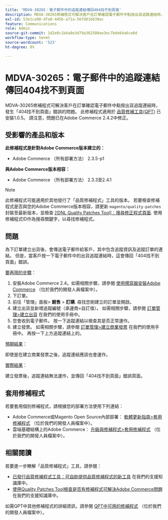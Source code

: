 ```yaml
---
title: 'MDVA-30265：電子郵件中的追蹤連結傳回404找不到頁面'
description: MDVA-30265修補程式可解決客戶在訂單確認電子郵件中點按出貨追蹤連結時，發生「404找不到頁面」錯誤的問題。 安裝[Quality Patches Tool (QPT)](/help/announcements/adobe-commerce-announcements/magento-quality-patches-released-new-tool-to-self-serve-quality-patches.md) 1.0.5後，即可使用此修補程式。 請注意，問題已在Adobe Commerce 2.4.2中修正。
exl-id: 53e1ca98-dfa0-445b-a71a-56fd01b630ec
feature: Communications
role: Admin
source-git-commit: 1d2e0c1b4a8e3d79a362500ee3ec7bde84a6ce0d
workflow-type: tm+mt
source-wordcount: '523'
ht-degree: 0%

---
```


# MDVA-30265：電子郵件中的追蹤連結傳回404找不到頁面

MDVA-30265修補程式可解決客戶在訂單確認電子郵件中點按出貨追蹤連結時，發生「404找不到頁面」錯誤的問題。 此修補程式適用於 [品質修補工具(QPT)](/help/announcements/adobe-commerce-announcements/magento-quality-patches-released-new-tool-to-self-serve-quality-patches.md) 已安裝1.0.5。 請注意，問題已在Adobe Commerce 2.4.2中修正。

## 受影響的產品和版本

**此修補程式是針對Adobe Commerce版本建立的：**

* Adobe Commerce （所有部署方法） 2.3.5-p1

**與Adobe Commerce版本相容：**

* Adobe Commerce （所有部署方法） 2.3.3至2.4.1

>[!NOTE]
>
>此修補程式可能適用於其他發行了「品質修補程式」工具的版本。 若要檢查修補程式是否與您的Adobe Commerce版本相容，請更新 `magento/quality-patches` 封裝至最新版本，並檢查 [[!DNL Quality Patches Tool]：搜尋修正程式頁面](https://devdocs.magento.com/quality-patches/tool.html#patch-grid). 使用修補程式ID作為搜尋關鍵字，以尋找修補程式。

## 問題

為下訂單建立出貨後，會傳送電子郵件給客戶，其中包含追蹤資訊及追蹤訂單的連結。 但是，當客戶按一下電子郵件中的出貨追蹤連結時，這會傳回「404找不到頁面」錯誤。

<u>要再現的步驟</u>：

1. 安裝Adobe Commerce 2.4。如需相關步驟，請參閱 [使用撰寫器安裝Adobe Commerce](https://devdocs.magento.com/guides/v2.4/install-gde/composer.html) （位於我們的開發人員檔案中）。
1. 下訂單。
1. 前往「管理」面板> **銷售** > **訂購**. 尋找您剛建立的訂單並開啟。
1. 建立出貨並新增追蹤編號（承運商=自訂值）。 如需相關步驟，請參閱 [訂單管理>建立出貨](https://docs.magento.com/user-guide/sales/shipments-create.html) 在我們的使用手冊中。
1. 您會收到電子郵件。 按一下追蹤連結以檢查其是否正常運作。
1. 建立發票。 如需相關步驟，請參閱 [訂單管理>建立商業發票](https://docs.magento.com/user-guide/sales/invoice-create.html) 在我們的使用手冊中。 再按一下上方追蹤連結上的。

<u>預期結果</u>：

即使是在建立商業發票之後，追蹤連結應該也會運作。

<u>實際結果</u>：

建立發票後，追蹤連結無法運作，並傳回「404找不到頁面」錯誤頁面。

## 套用修補程式

若要套用個別修補程式，請根據您的部署方法使用下列連結：

* Adobe Commerce或Magento Open Source內部部署： [軟體更新指南>套用修補程式](https://devdocs.magento.com/guides/v2.4/comp-mgr/patching/mqp.html) （位於我們的開發人員檔案中）。
* 雲端基礎結構上的Adobe Commerce： [升級與修補程式>套用修補程式](https://devdocs.magento.com/cloud/project/project-patch.html) （位於我們的開發人員檔案中）。

## 相關閱讀

若要進一步瞭解「品質修補程式」工具，請參閱：

* [已發行品質修補程式工具：可自助提供品質修補程式的新工具](/help/announcements/adobe-commerce-announcements/magento-quality-patches-released-new-tool-to-self-serve-quality-patches.md) 在我們的支援知識庫中。
* [使用Quality Patches Tool檢查是否有修補程式可解決Adobe Commerce問題](/help/support-tools/patches-available-in-qpt-tool/check-patch-for-magento-issue-with-magento-quality-patches.md) 在我們的支援知識庫中。

如需QPT中其他修補程式的詳細資訊，請參閱 [QPT中可用的修補程式](https://devdocs.magento.com/quality-patches/tool.html#patch-grid) （位於我們的開發人員檔案中）。
